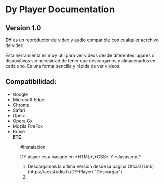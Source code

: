 
# <strong>Dy Player Documentation</strong>

## Version 1.0

<p><strong>DY</strong> es un reproductor de video y audio compatible con cualquier acrchivo de video</p>
<p>Esta herramienta es muy útil para ver videos desde diferentes lugares o dispositivos sin necesidad de tener que descargarlos y almacenarlos en cada uno. Es una forma sencilla y rápida de ver videos.<p>
  
  ## Compatibilidad:
  <ul>
    <li>Google</li>
    <li>Microsoft Edge</li>
    <li>Chrome</li>
    <li>Safari</li>
    <li>Opera</li>
    <li>Opera Gx</li>
    <li>Mozila FireFox</li>
    <li>Brave</li>
    <strong>ETC</strong>
  <ul>
#Instalacion
    <p>DY player  esta basado en *HTML*,*CSS* Y *Javascript*</p>
    <ol type="1">
      <li>Descargamos la utlima Version desde la pagina Oficial [Link](https://aexstudio.tk/DY-Player/ "Descargar")</li>
      <li></li>
    </ol>  
    
